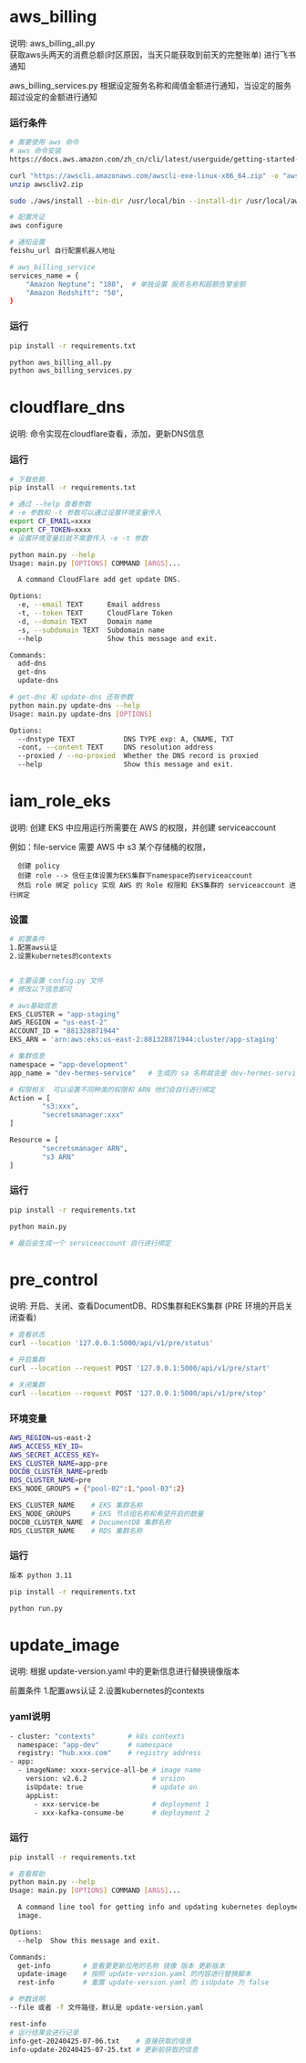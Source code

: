 # aws_billing
说明: 
aws_billing_all.py  
获取aws头两天的消费总额(时区原因，当天只能获取到前天的完整账单) 进行飞书通知

aws_billing_services.py
根据设定服务名称和阈值金额进行通知，当设定的服务超过设定的金额进行通知

### 运行条件
```bash
# 需要使用 aws 命令
# aws 命令安装
https://docs.aws.amazon.com/zh_cn/cli/latest/userguide/getting-started-install.html

curl "https://awscli.amazonaws.com/awscli-exe-linux-x86_64.zip" -o "awscliv2.zip"
unzip awscliv2.zip

sudo ./aws/install --bin-dir /usr/local/bin --install-dir /usr/local/aws-cli --update

# 配置凭证
aws configure

# 通知设置
feishu_url 自行配置机器人地址

# aws_billing_service
services_name = {
    "Amazon Neptune": "180",  # 单独设置 服务名称和超额告警金额
    "Amazon Redshift": "50",
}

```

### 运行
```bash
pip install -r requirements.txt

python aws_billing_all.py  
python aws_billing_services.py
```



# cloudflare_dns
说明:
命令实现在cloudflare查看，添加，更新DNS信息


### 运行
```bash
# 下载依赖
pip install -r requirements.txt

# 通过 --help 查看参数
# -e 参数和 -t 参数可以通过设置环境变量传入
export CF_EMAIL=xxxx
export CF_TOKEN=xxxx
# 设置环境变量后就不需要传入 -e -t 参数

python main.py --help
Usage: main.py [OPTIONS] COMMAND [ARGS]...

  A command CloudFlare add get update DNS.

Options:
  -e, --email TEXT      Email address
  -t, --token TEXT      CloudFlare Token
  -d, --domain TEXT     Domain name
  -s, --subdomain TEXT  Subdomain name
  --help                Show this message and exit.

Commands:
  add-dns
  get-dns
  update-dns

# get-dns 和 update-dns 还有参数
python main.py update-dns --help
Usage: main.py update-dns [OPTIONS]

Options:
  --dnstype TEXT            DNS TYPE exp: A, CNAME, TXT
  -cont, --content TEXT     DNS resolution address
  --proxied / --no-proxied  Whether the DNS record is proxied
  --help                    Show this message and exit.
```



# iam_role_eks
说明:
创建 EKS 中应用运行所需要在 AWS 的权限，并创建 serviceaccount

例如：file-service 需要 AWS 中 s3 某个存储桶的权限，

      创建 policy
      创建 role --> 信任主体设置为EKS集群下namespace的serviceaccount
      然后 role 绑定 policy 实现 AWS 的 Role 权限和 EKS集群的 serviceaccount 进行绑定

### 设置
```bash
# 前置条件
1.配置aws认证
2.设置kubernetes的contexts


# 主要设置 config.py 文件
# 修改以下信息即可 

# aws基础信息
EKS_CLUSTER = "app-staging"
AWS_REGION = "us-east-2"
ACCOUNT_ID = "881328871944"
EKS_ARN = 'arn:aws:eks:us-east-2:881328871944:cluster/app-staging'

# 集群信息
namespace = "app-development"
app_name = "dev-hermes-service"   # 生成的 sa 名称就会是 dev-hermes-service-sa      

# 权限相关  可以设置不同种类的权限和 ARN 他们会自行进行绑定
Action = [
        "s3:xxx",
        "secretsmanager:xxx"
]

Resource = [
        "secretsmanager ARN",
        "s3 ARN"
]
```

### 运行
```bash
pip install -r requirements.txt

python main.py

# 最后会生成一个 serviceaccount 自行进行绑定
```


# pre_control
说明:
开启、关闭、查看DocumentDB、RDS集群和EKS集群
(PRE 环境的开启关闭查看)

```bash
# 查看状态
curl --location '127.0.0.1:5000/api/v1/pre/status'

# 开启集群
curl --location --request POST '127.0.0.1:5000/api/v1/pre/start'

# 关闭集群
curl --location --request POST '127.0.0.1:5000/api/v1/pre/stop'
```

### 环境变量
```bash
AWS_REGION=us-east-2
AWS_ACCESS_KEY_ID=
AWS_SECRET_ACCESS_KEY=
EKS_CLUSTER_NAME=app-pre
DOCDB_CLUSTER_NAME=predb
RDS_CLUSTER_NAME=pre
EKS_NODE_GROUPS = {"pool-02":1,"pool-03":2}

EKS_CLUSTER_NAME    # EKS 集群名称
EKS_NODE_GROUPS     # EKS 节点组名称和希望开启的数量
DOCDB_CLUSTER_NAME  # DocumentDB 集群名称
RDS_CLUSTER_NAME    # RDS 集群名称
```

### 运行
```bash
版本 python 3.11

pip install -r requirements.txt

python run.py
```

# update_image
说明: 
根据 update-version.yaml 中的更新信息进行替换镜像版本

前置条件
1.配置aws认证
2.设置kubernetes的contexts

### yaml说明
```bash
- cluster: "contexts"        # k8s contexts 
  namespace: "app-dev"       # namespace
  registry: "hub.xxx.com"    # registry address
- app:
  - imageName: xxxx-service-all-be # image name
    version: v2.6.2                # vrsion 
    isUpdate: true                 # update on
    appList:
      - xxx-service-be             # deployment 1
      - xxx-kafka-consume-be       # deployment 2
```


### 运行
```bash
pip install -r requirements.txt

# 查看帮助
python main.py --help
Usage: main.py [OPTIONS] COMMAND [ARGS]...

  A command line tool for getting info and updating kubernetes deployment
  image.

Options:
  --help  Show this message and exit.

Commands:
  get-info        # 查看要更新应用的名称 镜像 版本 更新版本
  update-image    # 按照 update-version.yaml 的内容进行替换脚本
  rest-info       # 重置 update-version.yaml 的 isUpdate 为 false

# 参数说明
--file 或者 -f 文件路径，默认是 update-version.yaml

rest-info
# 运行结果会进行记录
info-get-20240425-07-06.txt    # 直接获取的信息
info-update-20240425-07-25.txt # 更新前获取的信息  
```
